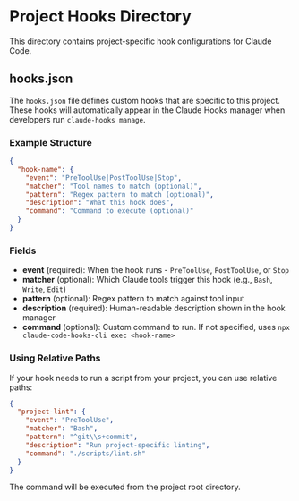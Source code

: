 # Project Hooks Directory

This directory contains project-specific hook configurations for Claude Code.

## hooks.json

The `hooks.json` file defines custom hooks that are specific to this project. These hooks will automatically appear in the Claude Hooks manager when developers run `claude-hooks manage`.

### Example Structure

```json
{
  "hook-name": {
    "event": "PreToolUse|PostToolUse|Stop",
    "matcher": "Tool names to match (optional)",
    "pattern": "Regex pattern to match (optional)",
    "description": "What this hook does",
    "command": "Command to execute (optional)"
  }
}
```

### Fields

- **event** (required): When the hook runs - `PreToolUse`, `PostToolUse`, or `Stop`
- **matcher** (optional): Which Claude tools trigger this hook (e.g., `Bash`, `Write`, `Edit`)
- **pattern** (optional): Regex pattern to match against tool input
- **description** (required): Human-readable description shown in the hook manager
- **command** (optional): Custom command to run. If not specified, uses `npx claude-code-hooks-cli exec <hook-name>`

### Using Relative Paths

If your hook needs to run a script from your project, you can use relative paths:

```json
{
  "project-lint": {
    "event": "PreToolUse",
    "matcher": "Bash",
    "pattern": "^git\\s+commit",
    "description": "Run project-specific linting",
    "command": "./scripts/lint.sh"
  }
}
```

The command will be executed from the project root directory.